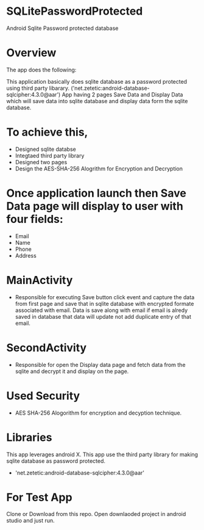 # SQLitePasswordProtected
Android Sqlite Password protected database

# Overview

The app does the following:

This application basically does sqlite database as a password protected using 
third party libarary.
('net.zetetic:android-database-sqlcipher:4.3.0@aar')
App having 2 pages Save Data and Display Data which will save data into sqlite database and display data 
form the sqlite database.

# To achieve this, 
 - Designed sqlite databse
 - Integtaed third party library
 - Designed two pages
 - Design the AES-SHA-256 Alogrithm for Encryption and Decryption

# Once application launch then Save Data page will display to user with four fields:
- Email
- Name
- Phone
- Address

# MainActivity 

- Responsible for executing Save button click event and capture the data from first page and save that in sqlite 
database with encrypted formate
associated with email. Data is save along with email if email is alredy saved in database that data will update
not add duplicate entry of that email.


# SecondActivity

- Responsible for open the Display data page and fetch data from the sqlite and decrypt it and display
on the page.

# Used Security 

- AES SHA-256 Alogorithm for encryption and decyption technique.

# Libraries
This app leverages android X.
This app use the third party library for making sqlite database as password protected.
- 'net.zetetic:android-database-sqlcipher:4.3.0@aar'


# For Test App
Clone or Download from this repo.
Open downlaoded project in android studio and just run.

